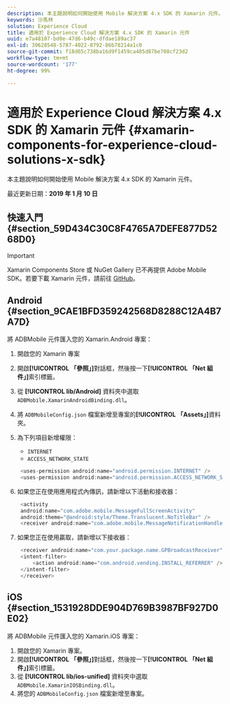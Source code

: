 ```yaml
---
description: 本主題說明如何開始使用 Mobile 解決方案 4.x SDK 的 Xamarin 元件。
keywords: 沙馬林
solution: Experience Cloud
title: 適用於 Experience Cloud 解決方案 4.x SDK 的 Xamarin 元件
uuid: e7a48107-bd0e-47d6-b49c-dfdae189ac37
exl-id: 39628548-5787-4022-8792-86b78214a1c0
source-git-commit: f18d65c738ba16d9f1459ca485d87be708cf23d2
workflow-type: tm+mt
source-wordcount: '177'
ht-degree: 99%

---
```


# 適用於 Experience Cloud 解決方案 4.x SDK 的 Xamarin 元件 {#xamarin-components-for-experience-cloud-solutions-x-sdk}

本主題說明如何開始使用 Mobile 解決方案 4.x SDK 的 Xamarin 元件。

最近更新日期：**2019 年 1 月 10 日**

## 快速入門 {#section_59D434C30C8F4765A7DEFE877D5268D0}

>[!IMPORTANT]
>
>Xamarin Components Store 或 NuGet Gallery 已不再提供 Adobe Mobile SDK。若要下載 Xamarin 元件，請前往 [GitHub](https://github.com/Adobe-Marketing-Cloud/mobile-services)。

## Android {#section_9CAE1BFD359242568D8288C12A4B7A7D}

將 ADBMobile 元件匯入您的 Xamarin.Android 專案：

1. 開啟您的 Xamarin 專案
1. 開啟&#x200B;**[!UICONTROL 「參照」]**&#x200B;對話框，然後按一下&#x200B;**[!UICONTROL 「Net 組件」]**&#x200B;索引標籤。
1. 從 **[!UICONTROL lib/Android]** 資料夾中選取 `ADBMobile.XamarinAndroidBinding.dll`。
1. 將 `ADBMobileConfig.json` 檔案新增至專案的&#x200B;**[!UICONTROL 「Assets」]**&#x200B;資料夾。
1. 為下列項目新增權限：

   * `INTERNET`
   * `ACCESS_NETWORK_STATE`

   ```java
    <uses-permission android:name="android.permission.INTERNET" />
    <uses-permission android:name="android.permission.ACCESS_NETWORK_STATE" />
   ```

1. 如果您正在使用應用程式內傳訊，請新增以下活動和接收器：

   ```java
    <activity 
    android:name="com.adobe.mobile.MessageFullScreenActivity" 
    android:theme="@android:style/Theme.Translucent.NoTitleBar" />
    <receiver android:name="com.adobe.mobile.MessageNotificationHandler" />
   ```

1. 如果您正在使用贏取，請新增以下接收器：

   ```java
    <receiver android:name="com.your.package.name.GPBroadcastReceiver" android:exported="true">
    <intent-filter>
        <action android:name="com.android.vending.INSTALL_REFERRER" />
    </intent-filter>
    </receiver>
   ```

## iOS {#section_1531928DDE904D769B3987BF927D0E02}

將 ADBMobile 元件匯入您的 Xamarin.iOS 專案：

1. 開啟您的 Xamarin 專案。
1. 開啟&#x200B;**[!UICONTROL 「參照」]**&#x200B;對話框，然後按一下&#x200B;**[!UICONTROL 「Net 組件」]**&#x200B;索引標籤。
1. 從 **[!UICONTROL lib/ios-unified]** 資料夾中選取 `ADBMobile.XamarinIOSBinding.dll`。
1. 將您的 `ADBMobileConfig.json` 檔案新增至專案。
